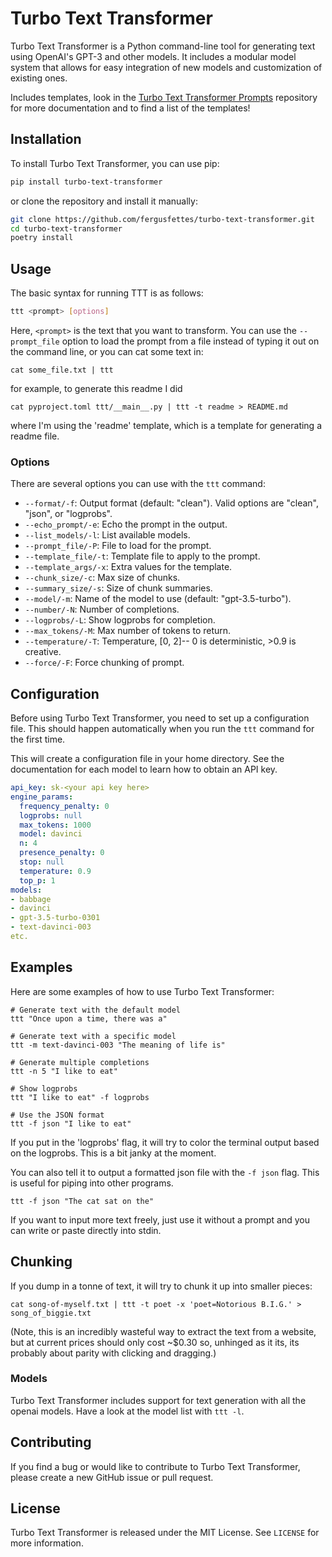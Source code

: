 # Turbo Text Transformer

Turbo Text Transformer is a Python command-line tool for generating text using OpenAI's GPT-3 and other models. It includes a modular model system that allows for easy integration of new models and customization of existing ones.

Includes templates, look in the [Turbo Text Transformer Prompts](https://github.com/fergusfettes/turbo-text-transformer-prompts) repository for more documentation and to find a list of the templates!

## Installation

To install Turbo Text Transformer, you can use pip:

```sh
pip install turbo-text-transformer
```

or clone the repository and install it manually:

```sh
git clone https://github.com/fergusfettes/turbo-text-transformer.git
cd turbo-text-transformer
poetry install
```

## Usage

The basic syntax for running TTT is as follows:

```bash
ttt <prompt> [options]
```

Here, `<prompt>` is the text that you want to transform. You can use the `--prompt_file` option to load the prompt from a file instead of typing it out on the command line, or you can cat some text in:

```
cat some_file.txt | ttt
```

for example, to generate this readme I did

```
cat pyproject.toml ttt/__main__.py | ttt -t readme > README.md
```

where I'm using the 'readme' template, which is a template for generating a readme file.

### Options

There are several options you can use with the `ttt` command:

- `--format/-f`: Output format (default: "clean"). Valid options are "clean", "json", or "logprobs".
- `--echo_prompt/-e`: Echo the prompt in the output.
- `--list_models/-l`: List available models.
- `--prompt_file/-P`: File to load for the prompt.
- `--template_file/-t`: Template file to apply to the prompt.
- `--template_args/-x`: Extra values for the template.
- `--chunk_size/-c`: Max size of chunks.
- `--summary_size/-s`: Size of chunk summaries.
- `--model/-m`: Name of the model to use (default: "gpt-3.5-turbo").
- `--number/-N`: Number of completions.
- `--logprobs/-L`: Show logprobs for completion.
- `--max_tokens/-M`: Max number of tokens to return.
- `--temperature/-T`: Temperature, [0, 2]-- 0 is deterministic, >0.9 is creative.
- `--force/-F`: Force chunking of prompt.

## Configuration

Before using Turbo Text Transformer, you need to set up a configuration file. This should happen automatically when you run the `ttt` command for the first time.

This will create a configuration file in your home directory. See the documentation for each model to learn how to obtain an API key.

```~/.config/ttt/openai.yaml
api_key: sk-<your api key here>
engine_params:
  frequency_penalty: 0
  logprobs: null
  max_tokens: 1000
  model: davinci
  n: 4
  presence_penalty: 0
  stop: null
  temperature: 0.9
  top_p: 1
models:
- babbage
- davinci
- gpt-3.5-turbo-0301
- text-davinci-003
etc.
```

## Examples

Here are some examples of how to use Turbo Text Transformer:

```
# Generate text with the default model
ttt "Once upon a time, there was a"

# Generate text with a specific model
ttt -m text-davinci-003 "The meaning of life is"

# Generate multiple completions
ttt -n 5 "I like to eat"

# Show logprobs
ttt "I like to eat" -f logprobs

# Use the JSON format
ttt -f json "I like to eat"
```

If you put in the 'logprobs' flag, it will try to color the terminal output based on the logprobs. This is a bit janky at the moment.

You can also tell it to output a formatted json file with the `-f json` flag. This is useful for piping into other programs.

```
ttt -f json "The cat sat on the"
```

If you want to input more text freely, just use it without a prompt and you can write or paste directly into stdin.

## Chunking

If you dump in a tonne of text, it will try to chunk it up into smaller pieces:

```
cat song-of-myself.txt | ttt -t poet -x 'poet=Notorious B.I.G.' > song_of_biggie.txt
```

(Note, this is an incredibly wasteful way to extract the text from a website, but at current prices should only cost ~$0.30 so, unhinged as it its, its probably about parity with clicking and dragging.)

### Models

Turbo Text Transformer includes support for text generation with all the openai models. Have a look at the model list with `ttt -l`.

## Contributing

If you find a bug or would like to contribute to Turbo Text Transformer, please create a new GitHub issue or pull request.

## License

Turbo Text Transformer is released under the MIT License. See `LICENSE` for more information.
